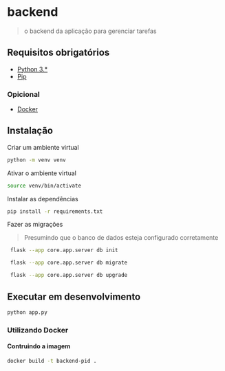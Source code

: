 # backend
> o backend da aplicação para gerenciar tarefas


## Requisitos obrigatórios
- [Python 3.*](https://www.python.org/downloads/)
- [Pip](https://pip.pypa.io/en/stable/installing/)

### Opicional
- [Docker](https://www.docker.com/products/docker-desktop)

## Instalação

Criar um ambiente virtual
```bash
python -m venv venv
```

Ativar o ambiente virtual
```bash
source venv/bin/activate
```

Instalar as dependências
```bash
pip install -r requirements.txt
```

Fazer as migrações
> Presumindo que o banco de dados esteja configurado corretamente
```bash
 flask --app core.app.server db init
```

```bash
 flask --app core.app.server db migrate
```

```bash
 flask --app core.app.server db upgrade
```

## Executar em desenvolvimento
```bash
python app.py
```

### Utilizando Docker

#### Contruindo a imagem
```bash
docker build -t backend-pid .
```